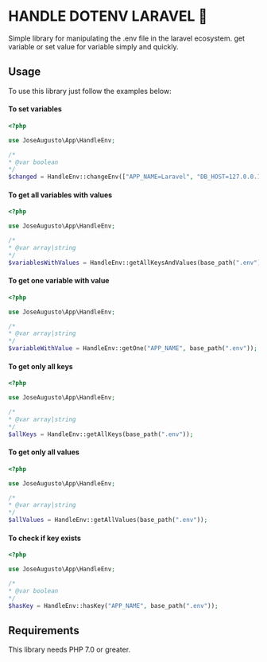 # HANDLE DOTENV LARAVEL 📃

Simple library for manipulating the .env file in the laravel ecosystem.
get variable or set value for variable simply and quickly.

## Usage

To use this library just follow the examples below:

#### To set variables
```php
<?php

use JoseAugusto\App\HandleEnv;

/*
* @var boolean
*/
$changed = HandleEnv::changeEnv(["APP_NAME=Laravel", "DB_HOST=127.0.0.1"], base_path(".env"));

```

#### To get all variables with values
```php
<?php

use JoseAugusto\App\HandleEnv;

/*
* @var array|string
*/
$variablesWithValues = HandleEnv::getAllKeysAndValues(base_path(".env"));

```


#### To get one variable with value
```php
<?php

use JoseAugusto\App\HandleEnv;

/*
* @var array|string
*/
$variableWithValue = HandleEnv::getOne("APP_NAME", base_path(".env"));

```

#### To get only all keys
```php
<?php

use JoseAugusto\App\HandleEnv;

/*
* @var array|string
*/
$allKeys = HandleEnv::getAllKeys(base_path(".env"));

```

#### To get only all values
```php
<?php

use JoseAugusto\App\HandleEnv;

/*
* @var array|string
*/
$allValues = HandleEnv::getAllValues(base_path(".env"));

```

#### To check if key exists
```php
<?php

use JoseAugusto\App\HandleEnv;

/*
* @var boolean
*/
$hasKey = HandleEnv::hasKey("APP_NAME", base_path(".env"));

```


## Requirements
This library needs PHP 7.0 or greater.